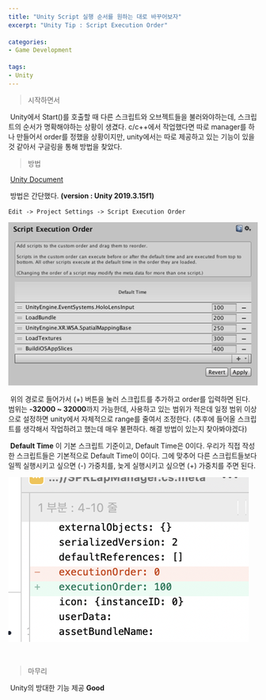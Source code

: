 ```yaml
---
title: "Unity Script 실행 순서를 원하는 대로 바꾸어보자"
excerpt: "Unity Tip : Script Execution Order"

categories:
- Game Development

tags:
- Unity
---
```


> 시작하면서

​	Unity에서 Start()를 호출할 때 다른 스크립트와 오브젝트들을 불러와야하는데, 스크립트의 순서가 명확해야하는 상황이 생겼다. c/c++에서 작업했다면 따로 manager를 하나 만들어서 order를 정했을 상황이지만, unity에서는 따로 제공하고 있는 기능이 있을것 같아서 구글링을 통해 방법을 찾았다.

   

> 방법

​	[Unity Document](https://docs.unity3d.com/Manual/class-MonoManager.html)

​	방법은 간단했다. **(version : Unity 2019.3.15f1)**

```
Edit -> Project Settings -> Script Execution Order
```

![img](../../../assets/images/Unity/Unity_ScriptExecutionOrder_01.png)

​	위의 경로로 들어가서 (+) 버튼을 눌러 스크립트를 추가하고 order를 입력하면 된다. 범위는 **-32000 ~ 32000**까지 가능한데, 사용하고 있는 범위가 적은데 일정 범위 이상으로 설정하면 unity에서 자체적으로 range를 줄여서 조정한다. (추후에 들어올 스크립트를 생각해서 작업하려고 했는데 매우 불편하다. 해결 방법이 있는지 찾아봐야겠다)

​	**Default Time** 이 기본 스크립트 기준이고, Default Time은 0이다. 우리가 직접 작성한 스크립트들은 기본적으로 Default Time이 0이다. 그에 맞추어 다른 스크립트들보다 일찍 실행시키고 싶으면 (-) 가중치를, 늦게 실행시키고 싶으면 (+) 가중치를 주면 된다. 

![image-20201206184842438](../../../assets/images/Unity/Unity_ScriptExecutionOrder_02.png)

​      

> 마무리

​	Unity의 방대한 기능 제공 **Good**